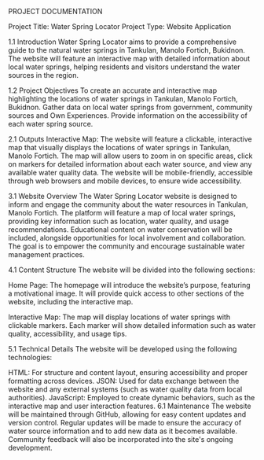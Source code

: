 PROJECT DOCUMENTATION

Project Title: Water Spring Locator
Project Type: Website Application

1.1 Introduction
Water Spring Locator aims to provide a comprehensive guide to the natural water springs in Tankulan, Manolo Fortich, Bukidnon. The website will feature an interactive map with detailed information about local water springs, helping residents and visitors understand the water sources in the region.

1.2 Project Objectives
To create an accurate and interactive map highlighting the locations of water springs in Tankulan, Manolo Fortich, Bukidnon.
Gather data on local water springs from government, community sources and Own Experiences.
Provide information on the accessibility of each water spring source.

2.1 Outputs
Interactive Map:
The website will feature a clickable, interactive map that visually displays the locations of water springs in Tankulan, Manolo Fortich. The map will allow users to zoom in on specific areas, click on markers for detailed information about each water source, and view any available water quality data. The website will be mobile-friendly, accessible through web browsers and mobile devices, to ensure wide accessibility.

3.1 Website Overview
The Water Spring Locator website is designed to inform and engage the community about the water resources in Tankulan, Manolo Fortich. The platform will feature a map of local water springs, providing key information such as location, water quality, and usage recommendations. Educational content on water conservation will be included, alongside opportunities for local involvement and collaboration. The goal is to empower the community and encourage sustainable water management practices.

4.1 Content Structure
The website will be divided into the following sections:

Home Page:
The homepage will introduce the website’s purpose, featuring a motivational image. It will provide quick access to other sections of the website, including the interactive map.

Interactive Map:
The map will display locations of water springs with clickable markers. Each marker will show detailed information such as water quality, accessibility, and usage tips.

5.1 Technical Details
The website will be developed using the following technologies:

HTML: For structure and content layout, ensuring accessibility and proper formatting across devices.
JSON: Used for data exchange between the website and any external systems (such as water quality data from local authorities).
JavaScript: Employed to create dynamic behaviors, such as the interactive map and user interaction features.
6.1 Maintenance
The website will be maintained through GitHub, allowing for easy content updates and version control. Regular updates will be made to ensure the accuracy of water source information and to add new data as it becomes available. Community feedback will also be incorporated into the site's ongoing development.

